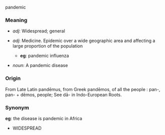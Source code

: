 pandemic
### Meaning
+ _adj_: Widespread; general
+ _adj_: Medicine. Epidemic over a wide geographic area and affecting a large proportion of the population
    + __eg__: pandemic influenza

+ _noun_: A pandemic disease

### Origin

From Late Latin pandēmus, from Greek pandēmos, of all the people : pan-, pan- + dēmos, people; See dā- in Indo-European Roots.

### Synonym

__eg__: the disease is pandemic in Africa

+ WIDESPREAD


